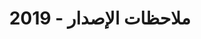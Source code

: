 ﻿---
title: ملاحظات الإصدار - 2019
type: docs
weight: 20
url: /ar/reportingservices/release-notes-2019/
---
